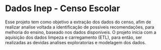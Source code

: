 # Dados Inep - Censo Escolar 

 Esse projeto tem como objetivo a extração dos dados do censo, afim de realizar analise voltada a identificação de possiveis recomendações, para melhoria do ensino, baseado nos dados disponiveis. O projeto inicia com a aquisição dos dados limpeza e carregamento (ETL), para então, ser realizadas as devidas analises exploratorias e modelagem dos dados. 
